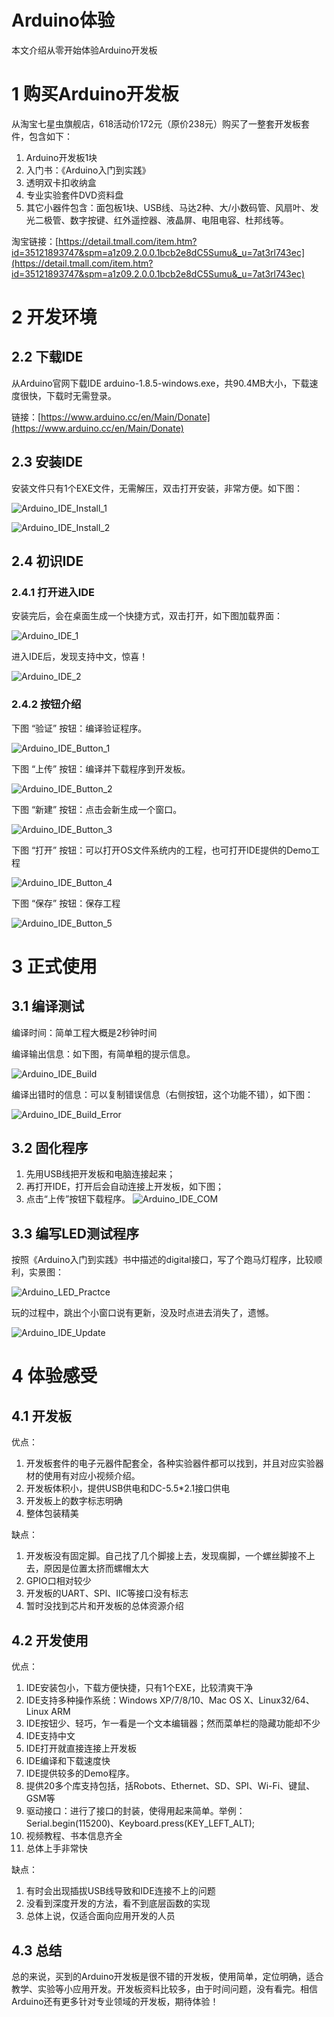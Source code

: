 # Arduino体验

本文介绍从零开始体验Arduino开发板

# 1 购买Arduino开发板

从淘宝七星虫旗舰店，618活动价172元（原价238元）购买了一整套开发板套件，包含如下：

1. Arduino开发板1块
2. 入门书：《Arduino入门到实践》
3. 透明双卡扣收纳盒
4. 专业实验套件DVD资料盘
5. 其它小器件包含：面包板1块、USB线、马达2种、大/小数码管、风扇叶、发光二极管、数字按键、红外遥控器、液晶屏、电阻电容、杜邦线等。

淘宝链接：[https://detail.tmall.com/item.htm?id=35121893747&spm=a1z09.2.0.0.1bcb2e8dC5Sumu&_u=7at3rl743ec](https://detail.tmall.com/item.htm?id=35121893747&spm=a1z09.2.0.0.1bcb2e8dC5Sumu&_u=7at3rl743ec)

# 2 开发环境

## 2.2 下载IDE

从Arduino官网下载IDE arduino-1.8.5-windows.exe，共90.4MB大小，下载速度很快，下载时无需登录。

链接：[https://www.arduino.cc/en/Main/Donate](https://www.arduino.cc/en/Main/Donate)

## 2.3 安装IDE

安装文件只有1个EXE文件，无需解压，双击打开安装，非常方便。如下图：

![Arduino_IDE_Install_1](https://raw.githubusercontent.com/chenlf123/MarkdownPhotos/master/Arduino/Arduino_IDE_Install_1.png)

![Arduino_IDE_Install_2](https://raw.githubusercontent.com/chenlf123/MarkdownPhotos/master/Arduino/Arduino_IDE_Install_2.png)

## 2.4 初识IDE

### 2.4.1 打开进入IDE

安装完后，会在桌面生成一个快捷方式，双击打开，如下图加载界面：

![Arduino_IDE_1](https://raw.githubusercontent.com/chenlf123/MarkdownPhotos/master/Arduino/Arduino_IDE_1.png)

进入IDE后，发现支持中文，惊喜！

![Arduino_IDE_2](https://raw.githubusercontent.com/chenlf123/MarkdownPhotos/master/Arduino/Arduino_IDE_2.png)

### 2.4.2 按钮介绍

下图 “验证” 按钮：编译验证程序。

![Arduino_IDE_Button_1](https://raw.githubusercontent.com/chenlf123/MarkdownPhotos/master/Arduino/Arduino_IDE_Button_1.png)

下图 “上传” 按钮：编译并下载程序到开发板。

![Arduino_IDE_Button_2](https://raw.githubusercontent.com/chenlf123/MarkdownPhotos/master/Arduino/Arduino_IDE_Button_2.png)

下图 “新建” 按钮：点击会新生成一个窗口。

![Arduino_IDE_Button_3](https://raw.githubusercontent.com/chenlf123/MarkdownPhotos/master/Arduino/Arduino_IDE_Button_3.png)

下图 “打开” 按钮：可以打开OS文件系统内的工程，也可打开IDE提供的Demo工程

![Arduino_IDE_Button_4](https://raw.githubusercontent.com/chenlf123/MarkdownPhotos/master/Arduino/Arduino_IDE_Button_4.png)

下图 “保存” 按钮：保存工程

![Arduino_IDE_Button_5](https://raw.githubusercontent.com/chenlf123/MarkdownPhotos/master/Arduino/Arduino_IDE_Button_5.png)

# 3 正式使用

## 3.1 编译测试
编译时间：简单工程大概是2秒钟时间

编译输出信息：如下图，有简单粗的提示信息。

![Arduino_IDE_Build](https://raw.githubusercontent.com/chenlf123/MarkdownPhotos/master/Arduino/Arduino_IDE_Build.png)

编译出错时的信息：可以复制错误信息（右侧按钮，这个功能不错），如下图：

![Arduino_IDE_Build_Error](https://raw.githubusercontent.com/chenlf123/MarkdownPhotos/master/Arduino/Arduino_IDE_Build_Error.png)

## 3.2 固化程序

1. 先用USB线把开发板和电脑连接起来；
2. 再打开IDE，打开后会自动连接上开发板，如下图；
3. 点击“上传”按钮下载程序。
![Arduino_IDE_COM](https://raw.githubusercontent.com/chenlf123/MarkdownPhotos/master/Arduino/Arduino_IDE_COM.png)

## 3.3 编写LED测试程序

按照《Arduino入门到实践》书中描述的digital接口，写了个跑马灯程序，比较顺利，实景图：

![Arduino_LED_Practce](https://raw.githubusercontent.com/chenlf123/MarkdownPhotos/master/Arduino/Arduino_LED_Practce.jpg)


玩的过程中，跳出个小窗口说有更新，没及时点进去消失了，遗憾。

![Arduino_IDE_Update](https://raw.githubusercontent.com/chenlf123/MarkdownPhotos/master/Arduino/Arduino_IDE_Update.png)

# 4 体验感受

## 4.1 开发板

优点：

1. 开发板套件的电子元器件配套全，各种实验器件都可以找到，并且对应实验器材的使用有对应小视频介绍。
2. 开发板体积小，提供USB供电和DC-5.5*2.1接口供电
3. 开发板上的数字标志明确
4. 整体包装精美

缺点：

1. 开发板没有固定脚。自己找了几个脚接上去，发现瘸脚，一个螺丝脚接不上去，原因是位置太挤而螺帽太大
2. GPIO口相对较少
3. 开发板的UART、SPI、IIC等接口没有标志
4. 暂时没找到芯片和开发板的总体资源介绍

## 4.2 开发使用

优点：

1. IDE安装包小，下载方便快捷，只有1个EXE，比较清爽干净
2. IDE支持多种操作系统：Windows XP/7/8/10、Mac OS X、Linux32/64、Linux ARM
3. IDE按钮少、轻巧，乍一看是一个文本编辑器；然而菜单栏的隐藏功能却不少
4. IDE支持中文
5. IDE打开就直接连接上开发板
6. IDE编译和下载速度快
7. IDE提供较多的Demo程序。
8. 提供20多个库支持包括，括Robots、Ethernet、SD、SPI、Wi-Fi、键鼠、GSM等
9. 驱动接口：进行了接口的封装，使得用起来简单。举例：Serial.begin(115200)、Keyboard.press(KEY_LEFT_ALT);
10. 视频教程、书本信息齐全
11. 总体上手非常快

缺点：

1. 有时会出现插拔USB线导致和IDE连接不上的问题
2. 没看到深度开发的方法，看不到底层函数的实现
3. 总体上说，仅适合面向应用开发的人员

## 4.3 总结

总的来说，买到的Arduino开发板是很不错的开发板，使用简单，定位明确，适合教学、实验等小应用开发。开发板资料比较多，由于时间问题，没有看完。相信Arduino还有更多针对专业领域的开发板，期待体验！